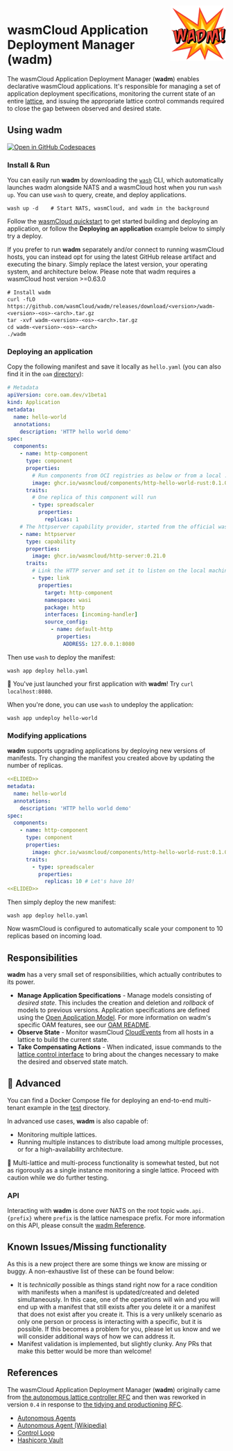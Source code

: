 <img align="right" src="./static/images/wadm_128.png" alt="wadm logo" />

# wasmCloud Application Deployment Manager (wadm)

The wasmCloud Application Deployment Manager (**wadm**) enables declarative wasmCloud applications.
It's responsible for managing a set of application deployment specifications, monitoring the current
state of an entire [lattice](https://wasmcloud.com/docs/deployment/lattice/), and issuing the
appropriate lattice control commands required to close the gap between observed and desired state.

## Using wadm

[![Open in GitHub Codespaces](https://github.com/codespaces/badge.svg)](https://github.com/codespaces/new?hide_repo_select=true&ref=main&repo=401352358&machine=standardLinux32gb&location=EastUs)

### Install & Run

You can easily run **wadm** by downloading the [`wash`](https://wasmcloud.com/docs/installation) CLI, which automatically launches wadm alongside NATS and a wasmCloud host when you run `wash up`. You can use `wash` to query, create, and deploy applications.

```
wash up -d    # Start NATS, wasmCloud, and wadm in the background
```

Follow the [wasmCloud quickstart](https://wasmcloud.com/docs/tour/hello-world) to get started building and deploying an application, or follow the **Deploying an application** example below to simply try a deploy.

If you prefer to run **wadm** separately and/or connect to running wasmCloud hosts, you can instead opt for using the latest GitHub release artifact and executing the binary. Simply replace the latest version, your operating system, and architecture below. Please note that wadm requires a wasmCloud host version >=0.63.0

```
# Install wadm
curl -fLO https://github.com/wasmCloud/wadm/releases/download/<version>/wadm-<version>-<os>-<arch>.tar.gz
tar -xvf wadm-<version>-<os>-<arch>.tar.gz
cd wadm-<version>-<os>-<arch>
./wadm
```

### Deploying an application

Copy the following manifest and save it locally as `hello.yaml` (you can also find it in the `oam`
[directory](./oam/hello.yaml)):

```yaml
# Metadata
apiVersion: core.oam.dev/v1beta1
kind: Application
metadata:
  name: hello-world
  annotations:
    description: 'HTTP hello world demo'
spec:
  components:
    - name: http-component
      type: component
      properties:
        # Run components from OCI registries as below or from a local .wasm component binary.
        image: ghcr.io/wasmcloud/components/http-hello-world-rust:0.1.0
      traits:
        # One replica of this component will run
        - type: spreadscaler
          properties:
            replicas: 1
    # The httpserver capability provider, started from the official wasmCloud OCI artifact
    - name: httpserver
      type: capability
      properties:
        image: ghcr.io/wasmcloud/http-server:0.21.0
      traits:
        # Link the HTTP server and set it to listen on the local machine's port 8080
        - type: link
          properties:
            target: http-component
            namespace: wasi
            package: http
            interfaces: [incoming-handler]
            source_config:
              - name: default-http
                properties:
                  ADDRESS: 127.0.0.1:8080
```

Then use `wash` to deploy the manifest:

```
wash app deploy hello.yaml
```

🎉 You've just launched your first application with **wadm**! Try `curl localhost:8080`.

When you're done, you can use `wash` to undeploy the application:

```
wash app undeploy hello-world
```

### Modifying applications

**wadm** supports upgrading applications by deploying new versions of manifests. Try changing the manifest you created above by updating the number of replicas.

```yaml
<<ELIDED>>
metadata:
  name: hello-world
  annotations:
    description: 'HTTP hello world demo'
spec:
  components:
    - name: http-component
      type: component
      properties:
        image: ghcr.io/wasmcloud/components/http-hello-world-rust:0.1.0
      traits:
        - type: spreadscaler
          properties:
            replicas: 10 # Let's have 10!
<<ELIDED>>
```

Then simply deploy the new manifest:

```
wash app deploy hello.yaml
```

Now wasmCloud is configured to automatically scale your component to 10 replicas based on incoming load.

## Responsibilities

**wadm** has a very small set of responsibilities, which actually contributes to its power.

- **Manage Application Specifications** - Manage models consisting of _desired state_. This includes
  the creation and deletion and _rollback_ of models to previous versions. Application
  specifications are defined using the [Open Application Model](https://oam.dev/). For more
  information on wadm's specific OAM features, see our [OAM README](./oam/README.md).
- **Observe State** - Monitor wasmCloud [CloudEvents](https://wasmcloud.com/docs/reference/cloud-event-list) from all hosts in a lattice to build the current state.
- **Take Compensating Actions** - When indicated, issue commands to the [lattice control
  interface](https://github.com/wasmCloud/interfaces/tree/main/lattice-control) to bring about the
  changes necessary to make the desired and observed state match.

## 🚧 Advanced

You can find a Docker Compose file for deploying an end-to-end multi-tenant example in the [test](https://github.com/wasmCloud/wadm/blob/main/test/docker-compose-e2e-multitenant.yaml) directory.

In advanced use cases, **wadm** is also capable of:

- Monitoring multiple lattices.
- Running multiple instances to distribute load among multiple processes, or for a high-availability
  architecture.

🚧 Multi-lattice and multi-process functionality is somewhat tested, but not as rigorously as a single instance monitoring
a single lattice. Proceed with caution while we do further testing.

### API

Interacting with **wadm** is done over NATS on the root topic `wadm.api.{prefix}` where `prefix` is
the lattice namespace prefix. For more information on this API, please consult the [wadm
Reference](https://wasmcloud.dev/reference/wadm).

## Known Issues/Missing functionality

As this is a new project there are some things we know are missing or buggy. A non-exhaustive list
of these can be found below:

- It is _technically_ possible as things stand right now for a race condition with manifests when a
  manifest is updated/created and deleted simultaneously. In this case, one of the operations will
  win and you will end up with a manifest that still exists after you delete it or a manifest that
  does not exist after you create it. This is a very unlikely scenario as only one person or process
  is interacting with a specific, but it is possible. If this becomes a problem for you, please let
  us know and we will consider additional ways of how we can address it.
- Manifest validation is implemented, but slightly clunky. Any PRs that make this better would be
  more than welcome!

## References

The wasmCloud Application Deployment Manager (**wadm**) originally came from [the autonomous lattice
controller RFC](https://github.com/wasmCloud/wasmcloud-otp/issues/177) and then was reworked in
version `0.4` in response to [the tidying and productioning
RFC](https://github.com/wasmCloud/wadm/issues/40).

- [Autonomous Agents](https://www.sciencedirect.com/topics/computer-science/autonomous-agent)
- [Autonomous Agent (Wikipedia)](https://en.wikipedia.org/wiki/Autonomous_agent)
- [Control Loop](https://en.wikipedia.org/wiki/Control_loop)
- [Hashicorp Vault](https://www.vaultproject.io/)
